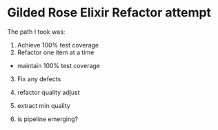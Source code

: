 # Gilded Rose Elixir Refactor attempt

The path I took was:
1. Achieve 100% test coverage
2. Refactor one item at a time
  - maintain 100% test coverage
3. Fix any defects


1. refactor quality adjust
2. extract min quality
3. is pipeline emerging?
